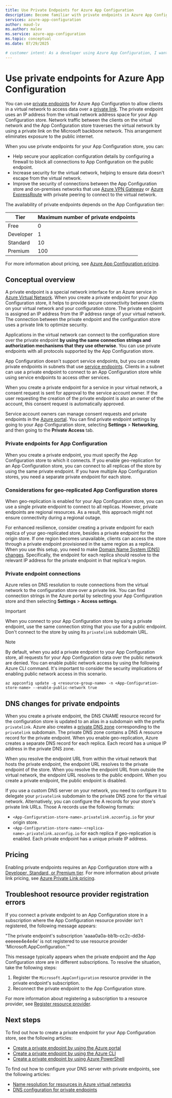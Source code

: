 ```yaml
---
title: Use Private Endpoints for Azure App Configuration
description: Become familiar with private endpoints in Azure App Configuration. Find out how clients in a virtual network can access configuration data over a private link.
services: azure-app-configuration
author: maud-lv
ms.author: malev
ms.service: azure-app-configuration
ms.topic: conceptual
ms.date: 07/29/2025

# customer intent: As a developer using Azure App Configuration, I want to find out how to use private endpoints so that I can improve the security of communication with my App Configuration instance.
---
```

# Use private endpoints for Azure App Configuration

You can use [private endpoints](../private-link/private-endpoint-overview.md) for Azure App Configuration to allow clients in a virtual network to access data over a [private link](../private-link/private-link-overview.md). The private endpoint uses an IP address from the virtual network address space for your App Configuration store. Network traffic between the clients on the virtual network and the App Configuration store traverses the virtual network by using a private link on the Microsoft backbone network. This arrangement eliminates exposure to the public internet.

When you use private endpoints for your App Configuration store, you can:

- Help secure your application configuration details by configuring a firewall to block all connections to App Configuration on the public endpoint.
- Increase security for the virtual network, helping to ensure data doesn't escape from the virtual network.
- Improve the security of connections between the App Configuration store and on-premises networks that use [Azure VPN Gateway](../vpn-gateway/vpn-gateway-about-vpngateways.md) or [Azure ExpressRoute](../expressroute/expressroute-locations.md) with private peering to connect to the virtual network.

The availability of private endpoints depends on the App Configuration tier:

| Tier | Maximum number of private endpoints |
| --- | --- |
| Free | 0 |
| Developer | 1 |
| Standard | 10 |
| Premium | 100 |

For more information about pricing, see [Azure App Configuration pricing](https://azure.microsoft.com/pricing/details/app-configuration/).

## Conceptual overview

A private endpoint is a special network interface for an Azure service in [Azure Virtual Network](../virtual-network/virtual-networks-overview.md). When you create a private endpoint for your App Configuration store, it helps to provide secure connectivity between clients on your virtual network and your configuration store. The private endpoint is assigned an IP address from the IP address range of your virtual network. The connection between the private endpoint and the configuration store uses a private link to optimize security.

Applications in the virtual network can connect to the configuration store over the private endpoint **by using the same connection strings and authorization mechanisms that they use otherwise**. You can use private endpoints with all protocols supported by the App Configuration store.

App Configuration doesn't support service endpoints, but you can create private endpoints in subnets that use [service endpoints](../virtual-network/virtual-network-service-endpoints-overview.md). Clients in a subnet can use a private endpoint to connect to an App Configuration store while using service endpoints to access other services.

When you create a private endpoint for a service in your virtual network, a consent request is sent for approval to the service account owner. If the user requesting the creation of the private endpoint is also an owner of the account, this consent request is automatically approved.

Service account owners can manage consent requests and private endpoints in the [Azure portal](https://portal.azure.com). You can find private endpoint settings by going to your App Configuration store, selecting **Settings** > **Networking**, and then going to the **Private Access** tab.

### Private endpoints for App Configuration 

When you create a private endpoint, you must specify the App Configuration store to which it connects. If you enable geo-replication for an App Configuration store, you can connect to all replicas of the store by using the same private endpoint. If you have multiple App Configuration stores, you need a separate private endpoint for each store.

### Considerations for geo-replicated App Configuration stores

When geo-replication is enabled for your App Configuration store, you can use a single private endpoint to connect to all replicas. However, private endpoints are regional resources. As a result, this approach might not ensure connectivity during a regional outage.

For enhanced resilience, consider creating a private endpoint for each replica of your geo-replicated store, besides a private endpoint for the origin store. If one region becomes unavailable, clients can access the store through a private endpoint provisioned in the same region as a replica. When you use this setup, you need to make [Domain Name System (DNS) changes](#dns-changes-for-private-endpoints). Specifically, the endpoint for each replica should resolve to the relevant IP address for the private endpoint in that replica's region.

### Private endpoint connections

Azure relies on DNS resolution to route connections from the virtual network to the configuration store over a private link. You can find connection strings in the Azure portal by selecting your App Configuration store and then selecting **Settings** > **Access settings**.  

> [!IMPORTANT]
> When you connect to your App Configuration store by using a private endpoint, use the same connection string that you use for a public endpoint. Don't connect to the store by using its `privatelink` subdomain URL.

> [!NOTE]
> By default, when you add a private endpoint to your App Configuration store, all requests for your App Configuration data over the public network are denied. You can enable public network access by using the following Azure CLI command. It's important to consider the security implications of enabling public network access in this scenario.
>
> ```azurecli-interactive
> az appconfig update -g <resource-group-name> -n <App-Configuration-store-name> --enable-public-network true
> ```

## DNS changes for private endpoints

When you create a private endpoint, the DNS CNAME resource record for the configuration store is updated to an alias in a subdomain with the prefix `privatelink`. Azure also creates a [private DNS zone](../dns/private-dns-overview.md) corresponding to the `privatelink` subdomain. The private DNS zone contains a DNS A resource record for the private endpoint. When you enable geo-replication, Azure creates a separate DNS record for each replica. Each record has a unique IP address in the private DNS zone.

When you resolve the endpoint URL from within the virtual network that hosts the private endpoint, the endpoint URL resolves to the private endpoint of the store. When you resolve the endpoint URL from outside the virtual network, the endpoint URL resolves to the public endpoint. When you create a private endpoint, the public endpoint is disabled.

If you use a custom DNS server on your network, you need to configure it to delegate your `privatelink` subdomain to the private DNS zone for the virtual network. Alternatively, you can configure the A records for your store's private link URLs. Those A records use the following formats:

- `<App-Configuration-store-name>.privatelink.azconfig.io` for your origin store.
- `<App-Configuration-store-name>-<replica-name>.privatelink.azconfig.io` for each replica if geo-replication is enabled. Each private endpoint has a unique private IP address.

## Pricing

Enabling private endpoints requires an App Configuration store with a [Developer, Standard, or Premium tier](https://azure.microsoft.com/pricing/details/app-configuration/). For more information about private link pricing, see [Azure Private Link pricing](https://azure.microsoft.com/pricing/details/private-link).

## Troubleshoot resource provider registration errors

If you connect a private endpoint to an App Configuration store in a subscription where the App Configuration resource provider isn't registered, the following message appears:

"The private endpoint's subscription 'aaaa0a0a-bb1b-cc2c-dd3d-eeeeee4e4e4e' is not registered to use resource provider 'Microsoft.AppConfiguration.'"

This message typically appears when the private endpoint and the App Configuration store are in different subscriptions. To resolve the situation, take the following steps:

1. Register the `Microsoft.AppConfiguration` resource provider in the private endpoint's subscription.
1. Reconnect the private endpoint to the App Configuration store.

For more information about registering a subscription to a resource provider, see [Register resource provider](../azure-resource-manager/management/resource-providers-and-types.md#register-resource-provider).

## Next steps

To find out how to create a private endpoint for your App Configuration store, see the following articles:

- [Create a private endpoint by using the Azure portal](../private-link/create-private-endpoint-portal.md)
- [Create a private endpoint by using the Azure CLI](../private-link/create-private-endpoint-cli.md)
- [Create a private endpoint by using Azure PowerShell](../private-link/create-private-endpoint-powershell.md)

To find out how to configure your DNS server with private endpoints, see the following articles:

- [Name resolution for resources in Azure virtual networks](../virtual-network/virtual-networks-name-resolution-for-vms-and-role-instances.md#name-resolution-that-uses-your-own-dns-server)
- [DNS configuration for private endpoints](../private-link/private-endpoint-overview.md#dns-configuration)